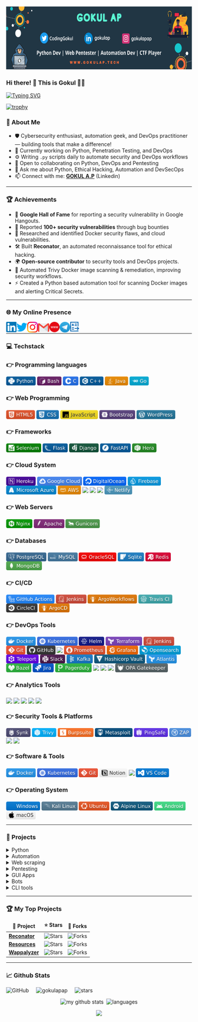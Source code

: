 <!--
**gokulapap/gokulapap** is a ✨ _special_ ✨ repository because its `README.md` (this file) appears on your GitHub profile.
Here are some ideas to get you started:
Default

- 🔭 I’m currently working on ...
- 🌱 I’m currently learning ...
- 👯 I’m looking to collaborate on ...
- 🤔 I’m looking for help with ...
- 💬 Ask me about ...
- 📫 How to reach me: ..
- ⚡ Fun fact: ..
-->

<!--
<img src="./img/gitbanner.svg" height=170px width=670px></img>
-->

<img src="./img/github-banner.svg" height=170px width=670px></img>

### Hi there! 👋 This is Gokul 👨‍💻

[![Typing SVG](https://readme-typing-svg.herokuapp.com/?font=Ubuntu&color=%2336BCF7&vCenter=true&height=35&lines=root%40gokul~%23+whoami;%E2%9C%93+Python+Developer;%E2%9C%93+Web+Pentester;%E2%9C%93+CTF+Player;%E2%9C%93+Automation+Developer;%E2%9C%93+DevOps+Engineer;%E2%9C%93+Bug+Bounty+Hunter;%E2%9C%93+Cloud+Security+Researcher)](https://git.io/typing-svg)

[![trophy](https://github-profile-trophy.vercel.app/?username=gokulapap&theme=onedark&row=1&margin-w=2&margin-h=2)](https://github.com/gokulapap)

### 🚀 About Me

- 🛡️ Cybersecurity enthusiast, automation geek, and DevOps practitioner — building tools that make a difference!
- 🔭 Currently working on Python, Penetration Testing, and DevOps
- ⚙️ Writing `.py` scripts daily to automate security and DevOps workflows
- 🤝 Open to collaborating on Python, DevOps and Pentesting
- 💬 Ask me about Python, Ethical Hacking, Automation and DevSecOps
- 📫 Connect with me: **[GOKUL A.P](https://www.linkedin.com/in/gokulap)** (Linkedin)

<hr>

### 🏆 Achievements
- 🏅 **Google Hall of Fame** for reporting a security vulnerability in Google Hangouts.
- 🐞 Reported **100+ security vulnerabilities** through bug bounties
- 🔎 Researched and identified Docker security flaws, and cloud vulnerabilities.
- 🛠️ Built **Reconator**, an automated reconnaissance tool for ethical hacking.
- 🌍 **Open-source contributor** to security tools and DevOps projects.
- 🔧 Automated Trivy Docker image scanning & remediation, improving security workflows.
- ⚡ Created a Python based automation tool for scanning Docker images and alerting Critical Secrets.

<hr>

### 🌐  My Online Presence

<p align="left">
<a href="https://www.linkedin.com/in/gokulap">
  <img align="left" alt="gokulap | Linkedin" width="28px" src="https://github.com/SatYu26/SatYu26/blob/master/Assets/Linkedin.svg" />
</a> &nbsp;
<a href="https://twitter.com/CodingGokul">
  <img align="left" alt="gokulap | Twitter" width="29px" src="https://github.com/SatYu26/SatYu26/blob/master/Assets/Twitter.svg" />
</a> &nbsp;
<a href="https://www.instagram.com/gokulapap">
  <img align="left" alt="gokulap | Instagram" width="29px" src="https://github.com/SatYu26/SatYu26/blob/master/Assets/Instagram.svg" />
</a>&nbsp;
<a href="mailto:apgokul008@gmail.com">
  <img align="left" alt="gokulap | Gmail" width="31px" src="https://github.com/SatYu26/SatYu26/blob/master/Assets/Gmail.svg" />
</a>&nbsp;
<a href="https://gokulapap.github.io">
  <img align="left" alt="gokulap | Blog" width="28px" src="https://github.com/SatYu26/SatYu26/blob/master/Assets/www.svg" />
</a>&nbsp;
<a href="https://t.me/gokul_ap">
  <img align="left" alt="gokulap | Blog" width="29px" src="img/telegram.svg" />
</a>&nbsp;
<a href="https://drive.google.com/file/d/1DMduvlCWw_Y9Td9yEoSWNpeWp69JRS0V/view?usp=sharing">
  <img align="left" alt="gokulap | Resume" width="24px" src="https://github.com/SatYu26/SatYu26/blob/master/Assets/resume.png" />
</a>
<p>

<hr>

### 💻 Techstack
 
### 👉 Programming languages
<p>
<!-- <img src="https://img.shields.io/badge/Python-00599C.svg?logo=python&logoColor=white"/>
<img src="https://img.shields.io/badge/Bash-681c64.svg?logo=gnubash&logoColor=white"/>
<img src="https://img.shields.io/badge/C%20-%232370ED.svg?logo=c&logoColor=white"/>
<img src="https://img.shields.io/badge/C++%20-%2300599C.svg?logo=c%2B%2B&logoColor=white"/>
<img src="https://img.shields.io/badge/Java-%23ED8B00.svg?logo=openjdk&logoColor=white"/>
<img src="https://img.shields.io/badge/Go-%2300ADD8.svg?&logo=go&logoColor=white"/> -->
<img src="assets/python.svg" style="height:24px; vertical-align:middle;"/>
<img src="assets/bash.svg" style="height:24px; vertical-align:middle;"/>
<img src="assets/c.svg" style="height:24px; vertical-align:middle;"/>
<img src="assets/cpp.svg" style="height:24px; vertical-align:middle;"/>
<img src="assets/java-new.svg" style="height:24px; vertical-align:middle;"/>
<img src="assets/go.svg" style="height:24px; vertical-align:middle;"/>
</p>

### 👉 Web Programming
<p>
<!-- <img src="https://img.shields.io/badge/HTML5%20-%23E34F26.svg?logo=html5&logoColor=white"/>
<img src="https://img.shields.io/badge/JavaScript%20-%23F7DF1E.svg?logo=javascript&logoColor=black"/>
<img src="https://img.shields.io/badge/Bootstrap-%23563D7C.svg?style=flat&logo=bootstrap&logoColor=white"/>
<img src="https://img.shields.io/badge/WordPress-%2321759B.svg?logo=wordpress&logoColor=white"/> -->
<img src="assets/html5.svg" style="height:24px; vertical-align:middle;"/>
<img src="assets/css.svg" style="height:24px; vertical-align:middle;"/>
<img src="assets/javascript.svg" style="height:24px; vertical-align:middle;"/>
<img src="assets/bootstrap.svg" style="height:24px; vertical-align:middle;"/>
<img src="assets/wordpress.svg" style="height:24px; vertical-align:middle;"/>
</p>

### 👉 Frameworks
<p>
<!-- <img src="https://img.shields.io/badge/Selenium-008000.svg?logo=selenium&logoColor=white"/>
<img src="https://img.shields.io/badge/Flask-00599C.svg?logo=flask&logoColor=white"/>
<img src="https://img.shields.io/badge/Django-0f5238.svg?logo=django&logoColor=white"/>
<img src="https://img.shields.io/badge/FastAPI-00599C.svg?logo=fastapi&logoColor=white"/> -->
<img src="assets/selenium.svg" style="height:24px; vertical-align:middle;"/>
<img src="assets/flask.svg" style="height:24px; vertical-align:middle;"/>
<img src="assets/django.svg" style="height:24px; vertical-align:middle;"/>
<img src="assets/fastapi.svg" style="height:24px; vertical-align:middle;"/>
<img src="assets/hera-new.svg" style="height:24px; vertical-align:middle;"/>
</p>

### 👉 Cloud System
<p>
<!-- <img src="https://img.shields.io/badge/Heroku-430098?logo=heroku&logoColor=fffe"/>
<img src="https://img.shields.io/badge/Google%20Cloud-%234285F4.svg?logo=google-cloud&logoColor=white"/>
<img src="https://img.shields.io/badge/DigitalOcean-%230167ff.svg?logo=digitalOcean&logoColor=white"/>
<img src="https://img.shields.io/badge/Firebase-039BE5?logo=Firebase&logoColor=white"/>
<img src="https://custom-icon-badges.demolab.com/badge/Microsoft%20Azure-0089D6?logo=msazure&logoColor=white"/>
<img src="https://img.shields.io/badge/AWS-%23ED8B00.svg?logo=amazon-web-services&logoColor=white"/>
<img src="https://img.shields.io/badge/Netlify-4d9abf.svg?logo=netlify&logoColor=white"/>   -->
<img src="assets/heroku.svg" style="height:24px; vertical-align:middle;"/>
<img src="assets/google-cloud.svg" style="height:24px; vertical-align:middle;"/>
<img src="assets/digitalocean.svg" style="height:24px; vertical-align:middle;"/>
<img src="assets/firebase.svg" style="height:24px; vertical-align:middle;"/>
<img src="assets/microsoft-azure.svg" style="height:24px; vertical-align:middle;"/>
<img src="assets/aws.svg" style="height:24px; vertical-align:middle;"/>
<img src="https://img.shields.io/badge/Replit-673AB7?&logo=replit&logoColor=white" style="height:24px; vertical-align:middle;"/>
<img src="https://img.shields.io/badge/Render-3D6BE3?&logo=render&logoColor=white" style="height:24px; vertical-align:middle;"/>
<img src="https://img.shields.io/badge/Vercel-E27602?&logo=vercel&logoColor=white" style="height:24px; vertical-align:middle;"/>
<img src="assets/netlify.svg" style="height:24px; vertical-align:middle;"/>
</p>

### 👉 Web Servers
<p>
<!-- <img src="https://custom-icon-badges.demolab.com/badge/Nginx-009900?logo=nginx"/>
<img src="https://img.shields.io/badge/Apache-812878.svg?logo=apache&logoColor=white"/>
<img src="https://img.shields.io/badge/Gunicorn-499848.svg?logo=gunicorn&logoColor=white"/> -->
<img src="assets/nginx.svg" style="height:24px; vertical-align:middle;"/>
<img src="assets/apache.svg" style="height:24px; vertical-align:middle;"/>
<img src="assets/gunicorn.svg" style="height:24px; vertical-align:middle;"/>
</p>

### 👉 Databases
<p>
<!-- <img src="https://img.shields.io/badge/PostgreSQL-336791.svg?logo=postgresql&logoColor=white"/>
<img src="https://img.shields.io/badge/MySQL-4479A1?logo=mysql&logoColor=fff"/>
<img src="https://custom-icon-badges.demolab.com/badge/OracleSQL-F80000?logo=oracle&logoColor=fff"/>
<img src="https://img.shields.io/badge/Sqlite-1a7dc4.svg?logo=sqlite&logoColor=white"/>
<img src="https://img.shields.io/badge/Redis-%23DD0031.svg?logo=redis&logoColor=white"/>
<img src="https://img.shields.io/badge/MongoDB-%234ea94b.svg?logo=mongodb&logoColor=white"/> -->
<img src="assets/postgresql.svg" style="height:24px; vertical-align:middle;"/>
<img src="assets/mysql.svg" style="height:24px; vertical-align:middle;"/>
<img src="assets/oracleSQL.svg" style="height:24px; vertical-align:middle;"/>
<img src="assets/sqlite.svg" style="height:24px; vertical-align:middle;"/>
<img src="assets/redis.svg" style="height:24px; vertical-align:middle;"/>
<img src="assets/mongodb.svg" style="height:24px; vertical-align:middle;"/>
</p>

### 👉 CI/CD
<p>
<!-- <img src="https://img.shields.io/badge/GitHub_Actions-2088FF?logo=github-actions&logoColor=white"/>
<img src="https://img.shields.io/badge/Jenkins-D24939?logo=jenkins&logoColor=white"/>
<img src="https://custom-icon-badges.demolab.com/badge/ArgoWorkflows-E27602.svg?logo=argocd-new&logoColor=white"/>
<img src="https://img.shields.io/badge/Travis%20CI-3EAAAF?logo=travisci&logoColor=fff"/>
<img src="https://img.shields.io/badge/CircleCI-343434?logo=circleci&logoColor=fff"/>
<img src="https://custom-icon-badges.demolab.com/badge/ArgoCD-E27602.svg?logo=argocd-new&logoColor=white"/> -->
<img src="assets/github-actions.svg" style="height:24px; vertical-align:middle;"/>
<img src="assets/jenkins.svg" style="height:24px; vertical-align:middle;"/>
<img src="assets/argoworkflows.svg" style="height:24px; vertical-align:middle;"/>
<img src="assets/travisci.svg" style="height:24px; vertical-align:middle;"/>
<img src="assets/circleci.svg" style="height:24px; vertical-align:middle;"/>
<img src="assets/argocd.svg" style="height:24px; vertical-align:middle;"/>  
</p>

### 👉 DevOps Tools
<p>
<!--   <img src="https://img.shields.io/badge/Docker-2496ED.svg?logo=docker&logoColor=white"/>
  <img src="https://img.shields.io/badge/Kubernetes-326CE5.svg?logo=kubernetes&logoColor=white"/>
  <img src="https://img.shields.io/badge/Helm-0F1689.svg?logo=helm&logoColor=white" alt="Helm"/>  
  <img src="https://img.shields.io/badge/Terraform-7B42BC.svg?logo=terraform&logoColor=white"/>
  <img src="https://img.shields.io/badge/Jenkins-D24939.svg?logo=jenkins&logoColor=white"/>
  <img src="https://img.shields.io/badge/Git-F05032.svg?logo=git&logoColor=white"/>
  <img src="https://img.shields.io/badge/GitHub-343434.svg?logo=github&logoColor=white"/>
  <img src="https://custom-icon-badges.demolab.com/badge/Teleport-6200EA?logo=teleport&logoColor=white"/>
  <br>
  <img src="https://img.shields.io/badge/Prometheus-E6522C.svg?logo=prometheus&logoColor=white"/>
  <img src="https://img.shields.io/badge/Grafana-F46800.svg?logo=grafana&logoColor=white"/>
  <img src="https://img.shields.io/badge/Slack-4A154B.svg?logo=slack&logoColor=white"/>
  <img src="https://custom-icon-badges.demolab.com/badge/Hashicorp%20Vault-0D597F?logo=vault&logoColor=white"/>
  <img src="https://img.shields.io/badge/Atlantis-2496ED.svg?logo=terraform&logoColor=white"/>  
  <img src="https://custom-icon-badges.demolab.com/badge/Bazel-2ab53c?logo=bazel&logoColor=white"/>
  <img src="https://img.shields.io/badge/Jira-0052CC?logo=jira&logoColor=fff"/> -->
  <img src="assets/docker.svg" style="height:24px; vertical-align:middle;"/>
  <img src="assets/kubernetes.svg" style="height:24px; vertical-align:middle;"/>
  <img src="assets/helm.svg" style="height:24px; vertical-align:middle;" alt="Helm"/>  
  <img src="assets/terraform.svg" style="height:24px; vertical-align:middle;"/>
  <img src="assets/jenkins.svg" style="height:24px; vertical-align:middle;"/>
  <img src="assets/git.svg" style="height:24px; vertical-align:middle;"/>
  <img src="assets/github.svg" style="height:24px; vertical-align:middle;"/>
  <img src="https://img.shields.io/badge/Kustomize-3178C6?&logo=kubernetes&logoColor=white" style="height:24px; vertical-align:middle;"/>
  <img src="assets/prometheus.svg" style="height:24px; vertical-align:middle;"/>
  <img src="assets/grafana.svg" style="height:24px; vertical-align:middle;"/>
  <img src="assets/opensearch.svg" style="height:24px; vertical-align:middle;"/>
  <img src="assets/teleport.svg" style="height:24px; vertical-align:middle;"/>  
  <img src="assets/slack.svg" style="height:24px; vertical-align:middle;"/>
  <img src="assets/kafka.svg" style="height:24px; vertical-align:middle;"/>
  <img src="assets/hashicorp-vault.svg" style="height:24px; vertical-align:middle;"/>
  <img src="assets/atlantis.svg" style="height:24px; vertical-align:middle;"/>
  <img src="assets/bazel.svg" style="height:24px; vertical-align:middle;"/>
  <img src="assets/jira.svg" style="height:24px; vertical-align:middle;"/>
  <img src="assets/pd.svg" style="height:24px; vertical-align:middle;"/>
  <img src="https://custom-icon-badges.demolab.com/badge/Cloud%20Custodian-2A6EBB.svg?logo=custodian" style="height:24px; vertical-align:middle;"/>
  <img src="https://custom-icon-badges.demolab.com/badge/Keda-1D2F4E.svg?logo=keda-icon-white" style="height:24px; vertical-align:middle;"/>
  <img src="https://img.shields.io/badge/Victoria%20Metrics-007AFF?&logo=victoriametrics&logoColor=white" style="height:24px; vertical-align:middle;"/>
  <img src="assets/opa.svg" style="height:24px; vertical-align:middle;"/>
</p>

### 👉 Analytics Tools
<p>
  <img src="https://img.shields.io/badge/NumPy-4DABCF?logo=numpy&logoColor=fff" style="height:24px; vertical-align:middle;"/>
  <img src="https://img.shields.io/badge/Pandas-150458?logo=pandas&logoColor=fff" style="height:24px; vertical-align:middle;"/>
  <img src="https://custom-icon-badges.demolab.com/badge/Matplotlib-71D291?logo=matplotlib&logoColor=fff" style="height:24px; vertical-align:middle;"/>
  <img src="https://img.shields.io/badge/Google%20Colab-F9AB00?logo=googlecolab&logoColor=fff" style="height:24px; vertical-align:middle;"/>
  <img src="https://img.shields.io/badge/Superset-00B5AD?&logo=apachesuperset&logoColor=white" style="height:24px; vertical-align:middle;"/>
</p>


### 👉 Security Tools & Platforms
<p>
  <img src="assets/synk.svg" style="height:24px; vertical-align:middle;"/>
  <img src="assets/trivy.svg" style="height:24px; vertical-align:middle;"/>
  <img src="assets/burp.svg" style="height:24px; vertical-align:middle;"/>
  <img src="assets/metasploit.svg" style="height:24px; vertical-align:middle;"/>
  <img src="assets/pingsafe.svg" style="height:24px; vertical-align:middle;"/>
  <img src="assets/zap-new.svg" style="height:24px; vertical-align:middle;"/>
  <img src="https://img.shields.io/badge/HackTheBox-a3df02?&logo=hackthebox&logoColor=white" style="height:24px; vertical-align:middle;"/>
  <img src="https://img.shields.io/badge/TryHackMe-ff2c2c?&logo=tryhackme&logoColor=white" style="height:24px; vertical-align:middle;"/>
</p>

### 👉 Software & Tools
<p>
  <img src="assets/docker.svg" style="height:24px; vertical-align:middle;"/>
  <img src="assets/kubernetes.svg" style="height:24px; vertical-align:middle;"/>
  <img src="assets/git.svg" style="height:24px; vertical-align:middle;"/>
  <img src="assets/notion.svg" style="height:24px; vertical-align:middle;"/>
  <img src="https://img.shields.io/badge/Postman-EF5B25?&logo=postman&logoColor=white" style="height:24px; vertical-align:middle;"/>
  <img src="assets/vs-code.svg" style="height:24px; vertical-align:middle;"/>
</p>

### 👉 Operating System
<p>
<!-- <img src="https://custom-icon-badges.demolab.com/badge/Windows-0078D6?logo=windows11&logoColor=white"/>
<img src="https://img.shields.io/badge/Kali%20Linux-557C94?logo=kalilinux&logoColor=fff"/>
<img src="https://img.shields.io/badge/Ubuntu-E95420?logo=ubuntu&logoColor=white"/>
<img src="https://img.shields.io/badge/Alpine%20Linux-0D597F?logo=alpinelinux&logoColor=fff"/>
<img src="https://img.shields.io/badge/macOS-343434?logo=apple&logoColor=F0F0F0"/>  
<img src="https://img.shields.io/badge/Android-3DDC84?logo=android&logoColor=white"/> -->
<img src="assets/windows.svg" style="height:24px; vertical-align:middle;"/>
<img src="assets/kali-linux.svg" style="height:24px; vertical-align:middle;"/>
<img src="assets/ubuntu.svg" style="height:24px; vertical-align:middle;"/>
<img src="assets/alpine-linux.svg" style="height:24px; vertical-align:middle;"/>
<img src="assets/android.svg" style="height:24px; vertical-align:middle;"/>
<img src="assets/macos-new.svg" style="height:24px; vertical-align:middle;"/>
</p>

<!--
**📩 Latest Tech Blog Posts**
-->

<hr>

### 📘 Projects

<!-- split -->

<details>
<summary>Python</summary>
<ul>

<li><a href="https://github.com/gokulapap/Linux-Visual-Search" target="_blank">Linux Visual Search</a></li>
<li><a href="https://github.com/gokulapap/subdomainer-flask" target="_blank">Subdomainer Flask</a></li>
<li><a href="https://github.com/gokulapap/certificate-generator" target="_blank">Certificate Generator</a></li>

</ul>
</details>

<!-- split -->

<details>
<summary>Automation</summary>
<ul>

<li><a href="https://github.com/gokulapap/Reconator">Reconator</a></li>
<li><a href="https://github.com/gokulapap/online_class_automation">Online class Automation</a></li>

</ul>
</details>

<!-- split -->

<details>
<summary>Web scraping</summary>
<ul>

<li><a href="https://github.com/gokulapap/freedemy" target="_blank">Free Udemy API</a></li>
<li><a href="https://github.com/gokulapap/Autoscraper-n-blogger">Autoscraper-n-blogger</a></li>

</ul>
</details>

<!-- split -->

<details>
<summary>Pentesting</summary>
<ul>

<li><a href="https://github.com/gokulapap/submax" target="_blank">Submax</a></li>
<li><a href="https://github.com/gokulapap/Reconator">Reconator</a></li>
<li><a href="https://github.com/gokulapap/subdomainer-flask" target="_blank">Subdomainer flask</a></li>
<li><a href="https://github.com/gokulapap/dirbrute" target="_blank">Dirbrute</a></li>
<li><a href="https://github.com/gokulapap/bugdork" target="_blank">Bugdork</a></li>

</ul>
</details>

<!-- split -->

<details>
<summary>GUI Apps</summary>
<ul>

<li><a href="https://github.com/gokulapap/eazy-entry" target="_blank">Eazy Entry</a></li>

</ul>
</details>

<!-- split -->

<details>
<summary>Bots</summary>
<ul>

<li><a href="https://github.com/gokulapap/telebots" target="_blank">Telegram bots</a></li>
<li><a href="https://github.com/gokulapap/ai-chat-bot" target="_blank">AI Chat bot</a></li>
<li><a href="https://github.com/gokulapap/whatsasena-plugins" target="_blank">Whatsapp bots</a></li>

</ul>
</details>

<!-- split -->

<details>
<summary>CLI tools</summary>
<ul>

<li><a href="https://github.com/gokulapap/wget-drive" target="_blank">Wget Drive</a></li>
<li><a href="https://github.com/gokulapap/urlencode" target="_blank">Urlencode</a></li>
<li><a href="https://github.com/gokulapap/To-Do" target="_blank">To-Do</a></li>
<li><a href="https://github.com/gokulapap/wappalyzer-cli" target="_blank">Wappalyzer-CLI</a></li>
<li><a href="https://github.com/gokulapap/add-del-proto" target="_blank">Add-del-Proto</a></li>
<li><a href="https://github.com/gokulapap/Unshortener" target="_blank">Unshortener</a></li>
<li><a href="https://github.com/gokulapap/CovidVisualizer" target="_blank">Covid Visualizer</a></li>

</ul>
</details>

<hr>

### 🏆 My Top Projects

<table>
  <thead align="center">
    <tr border: none;>
      <td><b>📘 Project</b></td>
      <td><b>⭐ Stars</b></td>
      <td><b>🤝 Forks</b></td>
    </tr>
  </thead>
  <tbody>
    <tr>
      <td><a href="https://github.com/gokulapap/Reconator"><b>Reconator</b></a></td>
      <td><img alt="Stars" src="https://img.shields.io/github/stars/gokulapap/Reconator?style=flat-square&labelColor=343b41"/></td>
      <td><img alt="Forks" src="https://img.shields.io/github/forks/gokulapap/Reconator?style=flat-square&labelColor=343b41"/></td>
    </tr>
    <tr>
      <td><a href="https://github.com/gokulapap/Pentesting-Resources"><b>Resources</b></a></td>
      <td><img alt="Stars" src="https://img.shields.io/github/stars/gokulapap/Pentesting-Resources?style=flat-square&labelColor=343b41"/></td>
      <td><img alt="Forks" src="https://img.shields.io/github/forks/gokulapap/Pentesting-Resources?style=flat-square&labelColor=343b41"/></td>
    </tr>
    <tr>
      <td><a href="https://github.com/gokulapap/wappalyzer-cli"><b>Wappalyzer</b></a></td>
      <td><img alt="Stars" src="https://img.shields.io/github/stars/gokulapap/wappalyzer-cli?style=flat-square&labelColor=343b41"/></td>
      <td><img alt="Forks" src="https://img.shields.io/github/forks/gokulapap/wappalyzer-cli?style=flat-square&labelColor=343b41"/></td>
    </tr>  
  </tbody>
</table>

<hr> 

### 📈 Github Stats
<!-- status codes -->
<p>
<img alt="GitHub" src="https://img.shields.io/badge/dynamic/json?logo=github&label=Github%20followers&query=%24.data.totalSubs&url=https%3A%2F%2Fapi.spencerwoo.com%2Fsubstats%2F%3Fsource%3Dgithub%26queryKey%3Dgokulapap">
</a>
&nbsp; &nbsp;
<img src="https://komarev.com/ghpvc/?username=gokulapap&logo=github" alt="gokulapap"/>
&nbsp; &nbsp;
<img src="https://img.shields.io/github/stars/gokulapap?label=Stars&logo=github" alt="stars">
</p>
  
<p align="center">
<img src="https://github-readme-stats.vercel.app/api?username=gokulapap&show_icons=true&theme=tokyonight" alt="my github stats" width="420"/>&nbsp;
<img src="https://github-readme-stats.vercel.app/api/top-langs/?username=gokulapap&layout=compact&theme=tokyonight" alt="languages" height="165">
</p>

<p align=center>
<img src="https://github-readme-streak-stats.herokuapp.com?user=gokulapap&theme=tokyonight&date_format=M%20j%5B%2C%20Y%5D"></img>
</p>
